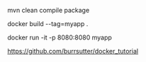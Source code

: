 mvn clean compile package

docker build --tag=myapp .

docker run -it -p 8080:8080 myapp


https://github.com/burrsutter/docker_tutorial
